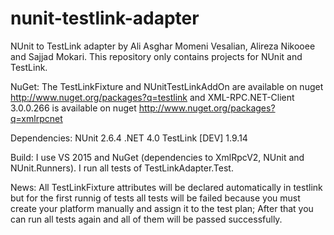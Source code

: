 # nunit-testlink-adapter
NUnit to TestLink adapter by Ali Asghar Momeni Vesalian, Alireza Nikooee and Sajjad Mokari. This repository only contains projects for NUnit and TestLink.

NuGet: The TestLinkFixture and NUnitTestLinkAddOn are available on nuget http://www.nuget.org/packages?q=testlink and XML-RPC.NET-Client 3.0.0.266 is available on nuget http://www.nuget.org/packages?q=xmlrpcnet

Dependencies: NUnit 2.6.4 .NET 4.0 TestLink [DEV] 1.9.14

Build: I use VS 2015 and NuGet (dependencies to XmlRpcV2, NUnit and NUnit.Runners). I run all tests of TestLinkAdapter.Test.

News: All TestLinkFixture attributes will be declared automatically in testlink but for the first runnig of tests all tests will be failed because you must create your platform manually and assign it to the test plan; After that you can run all tests again and all of them will be passed successfully. 
